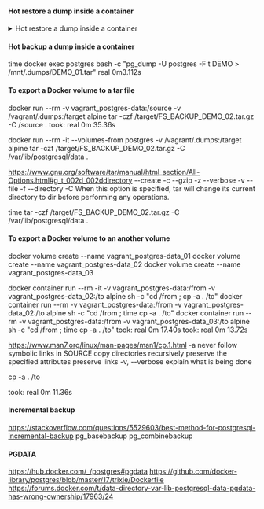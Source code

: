 #### Hot restore a dump inside a container

<details>
    <summary>Hot restore a dump inside a container</summary>

```shell
  docker compose up -d
  docker compose down

  docker ps
  docker exec -it postgres bash
```

```shell
  createdb -U postgres -T template0 DEMO
  pg_restore -U postgres -w -d DEMO -1 /mnt/.dumps/demo_medium.tar
  time pg_restore -U postgres -w -d DEMO -1 /mnt/.dumps/demo_medium.tar
  dropdb -U postgres DEMO
```

```shell
  docker exec postgres createdb -U postgres -T template0 DEMO
  time docker exec postgres pg_restore -U postgres -w -d DEMO -1 /mnt/.dumps/demo_medium.tar
  docker exec postgres dropdb -U postgres DEMO
```

real    0m26.978s

```shell
  docker cp my_database_backup.tar my_postgres_container:/tmp/my_database_backup.tar
  docker exec <container_name> pg_restore -U <username> -d <database_name> <path_to_dump_file_in_container>  
```
</details>

#### Hot backup a dump inside a container

time docker exec postgres bash -c "pg_dump -U postgres -F t DEMO > /mnt/.dumps/DEMO_01.tar"
real    0m3.112s

#### To export a Docker volume to a tar file

docker run --rm -v vagrant_postgres-data:/source -v /vagrant/.dumps:/target alpine tar -czf /target/FS_BACKUP_DEMO_02.tar.gz -C /source .
took: real    0m 35.36s

docker run --rm -it --volumes-from postgres -v /vagrant/.dumps:/target alpine tar -czf /target/FS_BACKUP_DEMO_02.tar.gz -C /var/lib/postgresql/data .

https://www.gnu.org/software/tar/manual/html_section/All-Options.html#g_t_002d_002ddirectory
--create -c
--gzip -z
--verbose -v
--file -f
--directory -C When this option is specified, tar will change its current directory to dir
before performing any operations.

time tar -czf /target/FS_BACKUP_DEMO_02.tar.gz -C /var/lib/postgresql/data .

#### To export a Docker volume to an another volume

docker volume create --name vagrant_postgres-data_01
docker volume create --name vagrant_postgres-data_02
docker volume create --name vagrant_postgres-data_03

docker container run --rm -it -v vagrant_postgres-data:/from -v vagrant_postgres-data_02:/to alpine sh -c "cd /from ; cp -a . /to"
docker container run --rm -v vagrant_postgres-data:/from -v vagrant_postgres-data_02:/to alpine sh -c "cd /from ; time cp -a . /to"
docker container run --rm -v vagrant_postgres-data:/from -v vagrant_postgres-data_03:/to alpine sh -c "cd /from ; time cp -a . /to"
took: real    0m 17.40s
took: real    0m 13.72s

https://www.man7.org/linux/man-pages/man1/cp.1.html
-a
never follow symbolic links in SOURCE
copy directories recursively
preserve the specified attributes
preserve links
-v, --verbose
explain what is being done

cp -a . /to

took: real    0m 11.36s

#### Incremental backup
https://stackoverflow.com/questions/5529603/best-method-for-postgresql-incremental-backup
pg_basebackup
pg_combinebackup 

#### PGDATA
https://hub.docker.com/_/postgres#pgdata
https://github.com/docker-library/postgres/blob/master/17/trixie/Dockerfile
https://forums.docker.com/t/data-directory-var-lib-postgresql-data-pgdata-has-wrong-ownership/17963/24

